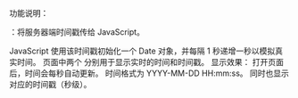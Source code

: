 功能说明：
<?php echo $serverTimestamp; ?>：将服务器端时间戳传给 JavaScript。
JavaScript 使用该时间戳初始化一个 Date 对象，并每隔 1 秒递增一秒以模拟真实时间。
页面中两个 <span> 分别用于显示实时的时间和时间戳。
显示效果：
打开页面后，时间会每秒自动更新。
时间格式为 YYYY-MM-DD HH:mm:ss。
同时也显示对应的时间戳（秒级）。
